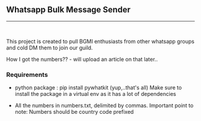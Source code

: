 ## Whatsapp Bulk Message Sender

<hr/>
<br/>

This project is created to pull BGMI enthusiasts from other whatsapp groups and
cold DM them to join our guild.

How I got the numbers?? - will upload an article on that later..

### Requirements

- python package : pip install pywhatkit
  (yup,..that's all)
  Make sure to install the package in a virtual env as it has a lot of dependencies

- All the numbers in numbers.txt, delimited by commas.
  Important point to note: Numbers should be country code prefixed
